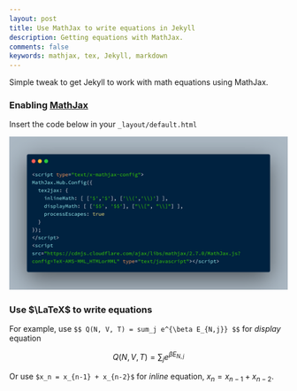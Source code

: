 ```yaml
---
layout: post
title: Use MathJax to write equations in Jekyll
description: Getting equations with MathJax.
comments: false
keywords: mathjax, tex, Jekyll, markdown
---
```


Simple tweak to get Jekyll to work with math equations using MathJax.

### Enabling [MathJax](https://www.mathjax.org/)

Insert the code below in your `_layout/default.html`

![](../assets/mathjax_jekyll.png)

### Use $\LaTeX$ to write equations

For example, use `$$ Q(N, V, T) = sum_j e^{\beta E_{N,j}} $$` for _display_ equation

$$Q(N, V, T) = \sum_j e^{\beta E_{N,j}}$$

Or use `$x_n = x_{n-1} + x_{n-2}$` for _inline_ equation, $x_n = x_{n-1} + x_{n-2}$.
